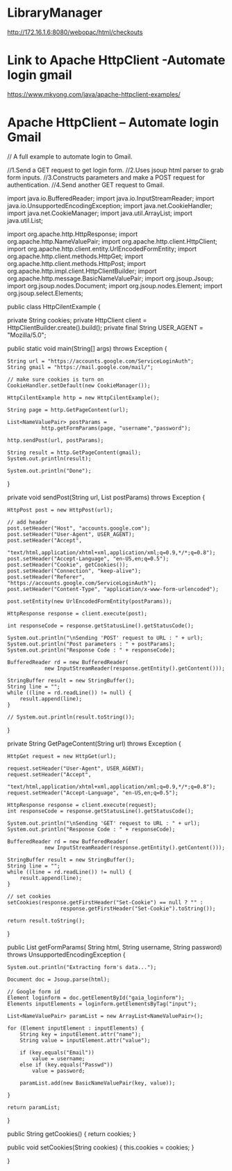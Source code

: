 # LibraryManager
http://172.16.1.6:8080/webopac/html/checkouts

# Link to Apache HttpClient -Automate login gmail
https://www.mkyong.com/java/apache-httpclient-examples/


# Apache HttpClient – Automate login Gmail
// A full example to automate login to Gmail.

//1.Send a GET request to get login form.
//2.Uses jsoup html parser to grab form inputs.
//3.Constructs parameters and make a POST request for authentication.
//4.Send another GET request to Gmail.


import java.io.BufferedReader;
import java.io.InputStreamReader;
import java.io.UnsupportedEncodingException;
import java.net.CookieHandler;
import java.net.CookieManager;
import java.util.ArrayList;
import java.util.List;

import org.apache.http.HttpResponse;
import org.apache.http.NameValuePair;
import org.apache.http.client.HttpClient;
import org.apache.http.client.entity.UrlEncodedFormEntity;
import org.apache.http.client.methods.HttpGet;
import org.apache.http.client.methods.HttpPost;
import org.apache.http.impl.client.HttpClientBuilder;
import org.apache.http.message.BasicNameValuePair;
import org.jsoup.Jsoup;
import org.jsoup.nodes.Document;
import org.jsoup.nodes.Element;
import org.jsoup.select.Elements;

public class HttpCilentExample {

  private String cookies;
  private HttpClient client = HttpClientBuilder.create().build();
  private final String USER_AGENT = "Mozilla/5.0";

  public static void main(String[] args) throws Exception {

	String url = "https://accounts.google.com/ServiceLoginAuth";
	String gmail = "https://mail.google.com/mail/";

	// make sure cookies is turn on
	CookieHandler.setDefault(new CookieManager());

	HttpCilentExample http = new HttpCilentExample();

	String page = http.GetPageContent(url);

	List<NameValuePair> postParams =
               http.getFormParams(page, "username","password");

	http.sendPost(url, postParams);

	String result = http.GetPageContent(gmail);
	System.out.println(result);

	System.out.println("Done");
  }

  private void sendPost(String url, List<NameValuePair> postParams)
        throws Exception {

	HttpPost post = new HttpPost(url);

	// add header
	post.setHeader("Host", "accounts.google.com");
	post.setHeader("User-Agent", USER_AGENT);
	post.setHeader("Accept",
             "text/html,application/xhtml+xml,application/xml;q=0.9,*/*;q=0.8");
	post.setHeader("Accept-Language", "en-US,en;q=0.5");
	post.setHeader("Cookie", getCookies());
	post.setHeader("Connection", "keep-alive");
	post.setHeader("Referer", "https://accounts.google.com/ServiceLoginAuth");
	post.setHeader("Content-Type", "application/x-www-form-urlencoded");

	post.setEntity(new UrlEncodedFormEntity(postParams));

	HttpResponse response = client.execute(post);

	int responseCode = response.getStatusLine().getStatusCode();

	System.out.println("\nSending 'POST' request to URL : " + url);
	System.out.println("Post parameters : " + postParams);
	System.out.println("Response Code : " + responseCode);

	BufferedReader rd = new BufferedReader(
                new InputStreamReader(response.getEntity().getContent()));

	StringBuffer result = new StringBuffer();
	String line = "";
	while ((line = rd.readLine()) != null) {
		result.append(line);
	}

	// System.out.println(result.toString());

  }

  private String GetPageContent(String url) throws Exception {

	HttpGet request = new HttpGet(url);

	request.setHeader("User-Agent", USER_AGENT);
	request.setHeader("Accept",
		"text/html,application/xhtml+xml,application/xml;q=0.9,*/*;q=0.8");
	request.setHeader("Accept-Language", "en-US,en;q=0.5");

	HttpResponse response = client.execute(request);
	int responseCode = response.getStatusLine().getStatusCode();

	System.out.println("\nSending 'GET' request to URL : " + url);
	System.out.println("Response Code : " + responseCode);

	BufferedReader rd = new BufferedReader(
                new InputStreamReader(response.getEntity().getContent()));

	StringBuffer result = new StringBuffer();
	String line = "";
	while ((line = rd.readLine()) != null) {
		result.append(line);
	}

	// set cookies
	setCookies(response.getFirstHeader("Set-Cookie") == null ? "" :
                     response.getFirstHeader("Set-Cookie").toString());

	return result.toString();

  }

  public List<NameValuePair> getFormParams(
             String html, String username, String password)
			throws UnsupportedEncodingException {

	System.out.println("Extracting form's data...");

	Document doc = Jsoup.parse(html);

	// Google form id
	Element loginform = doc.getElementById("gaia_loginform");
	Elements inputElements = loginform.getElementsByTag("input");

	List<NameValuePair> paramList = new ArrayList<NameValuePair>();

	for (Element inputElement : inputElements) {
		String key = inputElement.attr("name");
		String value = inputElement.attr("value");

		if (key.equals("Email"))
			value = username;
		else if (key.equals("Passwd"))
			value = password;

		paramList.add(new BasicNameValuePair(key, value));

	}

	return paramList;
  }

  public String getCookies() {
	return cookies;
  }

  public void setCookies(String cookies) {
	this.cookies = cookies;
  }

}

